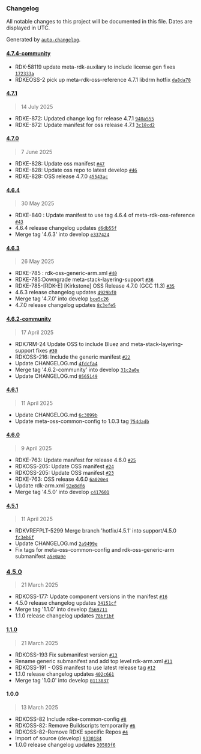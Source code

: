 ### Changelog

All notable changes to this project will be documented in this file. Dates are displayed in UTC.

Generated by [`auto-changelog`](https://github.com/CookPete/auto-changelog).

#### [4.7.4-community](https://github.com/rdkcentral/rdke-oss-manifest/compare/4.7.1...4.7.4-community)

- RDK-58119 update meta-rdk-auxilary to include license gen fixes [`172333a`](https://github.com/rdkcentral/rdke-oss-manifest/commit/172333a87f9ee42033ccbe6ffe20af3b8e7cc822)
- RDKEOSS-2 pick up meta-rdk-oss-reference 4.7.1 libdrm hotfix [`da8da78`](https://github.com/rdkcentral/rdke-oss-manifest/commit/da8da787b5a5c4acede86a6246813caf9306c0dc)

#### [4.7.1](https://github.com/rdkcentral/rdke-oss-manifest/compare/4.7.0...4.7.1)

> 14 July 2025

- RDKE-872: Updated change log for release 4.7.1 [`940a555`](https://github.com/rdkcentral/rdke-oss-manifest/commit/940a55525ebbb49963343ef263e566773c2f7e73)
- RDKE-872: Update manifest for oss release 4.7.1 [`3c18cd2`](https://github.com/rdkcentral/rdke-oss-manifest/commit/3c18cd23b1307ccb7e1693595e5d4ffa70fbaada)

#### [4.7.0](https://github.com/rdkcentral/rdke-oss-manifest/compare/4.6.4...4.7.0)

> 7 June 2025

- RDKE-828: Update oss manifest [`#47`](https://github.com/rdkcentral/rdke-oss-manifest/pull/47)
- RDKE-828: Update oss repo to latest develop [`#46`](https://github.com/rdkcentral/rdke-oss-manifest/pull/46)
- RDKE-828: OSS release 4.7.0 [`45543ac`](https://github.com/rdkcentral/rdke-oss-manifest/commit/45543ac3d482047448247a8f12ba1e08e54cacd0)

#### [4.6.4](https://github.com/rdkcentral/rdke-oss-manifest/compare/4.6.3...4.6.4)

> 30 May 2025

- RDKE-840 : Update manifest to use tag 4.6.4 of meta-rdk-oss-reference [`#43`](https://github.com/rdkcentral/rdke-oss-manifest/pull/43)
- 4.6.4 release changelog updates [`d6db55f`](https://github.com/rdkcentral/rdke-oss-manifest/commit/d6db55fdfd947f83c083dc9f61acb3350b44ff9f)
- Merge tag '4.6.3' into develop [`e337424`](https://github.com/rdkcentral/rdke-oss-manifest/commit/e33742433df50d2284a295722115d1f187896611)

#### [4.6.3](https://github.com/rdkcentral/rdke-oss-manifest/compare/4.6.2-community...4.6.3)

> 26 May 2025

- RDKE-785 :  rdk-oss-generic-arm.xml [`#40`](https://github.com/rdkcentral/rdke-oss-manifest/pull/40)
- RDKE-785:Downgrade meta-stack-layering-support [`#36`](https://github.com/rdkcentral/rdke-oss-manifest/pull/36)
- RDKE-785-[RDK-E] [Kirkstone] OSS Release 4.7.0 (GCC 11.3) [`#35`](https://github.com/rdkcentral/rdke-oss-manifest/pull/35)
- 4.6.3 release changelog updates [`4929bf0`](https://github.com/rdkcentral/rdke-oss-manifest/commit/4929bf0d724d70eb954ebe6579fe8bddee20ef1a)
- Merge tag '4.7.0' into develop [`bce5c26`](https://github.com/rdkcentral/rdke-oss-manifest/commit/bce5c26571d048afd841780b56a25793564ed8e7)
- 4.7.0 release changelog updates [`8c3efe5`](https://github.com/rdkcentral/rdke-oss-manifest/commit/8c3efe51f6205674d5704b75442dc483365a82e9)

#### [4.6.2-community](https://github.com/rdkcentral/rdke-oss-manifest/compare/4.6.1...4.6.2-community)

> 17 April 2025

- RDK7RM-24 Update OSS to include Bluez and meta-stack-layering-support fixes [`#30`](https://github.com/rdkcentral/rdke-oss-manifest/pull/30)
- RDKOSS-216: Include the generic manifest [`#22`](https://github.com/rdkcentral/rdke-oss-manifest/pull/22)
- Update CHANGELOG.md [`4fdcfa4`](https://github.com/rdkcentral/rdke-oss-manifest/commit/4fdcfa4f280c3d04c11f98d82937f7f7a9942e9f)
- Merge tag '4.6.2-community' into develop [`31c2a0e`](https://github.com/rdkcentral/rdke-oss-manifest/commit/31c2a0e1977df0d24e5dd309ea4c841c8cbfe782)
- Update CHANGELOG.md [`0565149`](https://github.com/rdkcentral/rdke-oss-manifest/commit/0565149ea6852bba1a0adcc3a2c8b2feb2dda43e)

#### [4.6.1](https://github.com/rdkcentral/rdke-oss-manifest/compare/4.6.0...4.6.1)

> 11 April 2025

- Update CHANGELOG.md [`6c3099b`](https://github.com/rdkcentral/rdke-oss-manifest/commit/6c3099b5416aa25aab5528604ecde4318422e832)
- Update meta-oss-common-config to 1.0.3 tag [`754dadb`](https://github.com/rdkcentral/rdke-oss-manifest/commit/754dadbce19ac812ea62b55f3e9cd3bde043d6d0)

#### [4.6.0](https://github.com/rdkcentral/rdke-oss-manifest/compare/4.5.1...4.6.0)

> 9 April 2025

- RDKE-763: Update manifest for release 4.6.0 [`#25`](https://github.com/rdkcentral/rdke-oss-manifest/pull/25)
- RDKOSS-205: Update OSS manifest [`#24`](https://github.com/rdkcentral/rdke-oss-manifest/pull/24)
- RDKOSS-205: Update OSS manifest [`#23`](https://github.com/rdkcentral/rdke-oss-manifest/pull/23)
- RDKE-763: OSS release 4.6.0 [`6a020e4`](https://github.com/rdkcentral/rdke-oss-manifest/commit/6a020e4f36b4b6ea63401804ab39b36453c3ac23)
- Update rdk-arm.xml [`92e8df6`](https://github.com/rdkcentral/rdke-oss-manifest/commit/92e8df6875b045eee1ff81d7e1acd468e7a7c697)
- Merge tag '4.5.0' into develop [`c417601`](https://github.com/rdkcentral/rdke-oss-manifest/commit/c41760157eeac115c64845c2be5c9b7db510efe9)

#### [4.5.1](https://github.com/rdkcentral/rdke-oss-manifest/compare/4.5.0...4.5.1)

> 11 April 2025

- RDKVREFPLT-5299 Merge branch 'hotfix/4.5.1' into support/4.5.0 [`fc3eb6f`](https://github.com/rdkcentral/rdke-oss-manifest/commit/fc3eb6f7fe5d05a8fe22210c60db447dcb13c0e3)
- Update CHANGELOG.md [`2a9499e`](https://github.com/rdkcentral/rdke-oss-manifest/commit/2a9499e0cb78a71ced419161279bcfa8ffbdc992)
- Fix tags for meta-oss-common-config and rdk-oss-generic-arm submanifest [`a5e0a9e`](https://github.com/rdkcentral/rdke-oss-manifest/commit/a5e0a9ef75f272880f710b2e55a826a73700b53b)

### [4.5.0](https://github.com/rdkcentral/rdke-oss-manifest/compare/1.1.0...4.5.0)

> 21 March 2025

- RDKOSS-177: Update component versions in the manifest [`#16`](https://github.com/rdkcentral/rdke-oss-manifest/pull/16)
- 4.5.0 release changelog updates [`34151cf`](https://github.com/rdkcentral/rdke-oss-manifest/commit/34151cf2ad2fc45678f328f125ce7be986503002)
- Merge tag '1.1.0' into develop [`f569711`](https://github.com/rdkcentral/rdke-oss-manifest/commit/f5697117be7d34bbc8e563cd5f6ac0b8d2c21c37)
- 1.1.0 release changelog updates [`78bf1bf`](https://github.com/rdkcentral/rdke-oss-manifest/commit/78bf1bf38d855f11149efb3b0225d0f705b72aed)

#### [1.1.0](https://github.com/rdkcentral/rdke-oss-manifest/compare/1.0.0...1.1.0)

> 21 March 2025

- RDKOSS-193 Fix submanifest version [`#13`](https://github.com/rdkcentral/rdke-oss-manifest/pull/13)
- Rename generic submanifest and add top level rdk-arm.xml [`#11`](https://github.com/rdkcentral/rdke-oss-manifest/pull/11)
- RDKOSS-191 - OSS manifest to use latest release tag [`#12`](https://github.com/rdkcentral/rdke-oss-manifest/pull/12)
- 1.1.0 release changelog updates [`402c661`](https://github.com/rdkcentral/rdke-oss-manifest/commit/402c661f3fcffdfa2b7b98bf3cebcac775166542)
- Merge tag '1.0.0' into develop [`0113037`](https://github.com/rdkcentral/rdke-oss-manifest/commit/01130379a23aadf88de548e1844758de6cf8908b)

#### 1.0.0

> 13 March 2025

- RDKOSS-82 Include rdke-common-config [`#8`](https://github.com/rdkcentral/rdke-oss-manifest/pull/8)
- RDKOSS-82: Remove Buildscripts temporarily [`#6`](https://github.com/rdkcentral/rdke-oss-manifest/pull/6)
- RDKOSS-82-Remove RDKE specific Repos [`#4`](https://github.com/rdkcentral/rdke-oss-manifest/pull/4)
- Import of source (develop) [`9330184`](https://github.com/rdkcentral/rdke-oss-manifest/commit/93301840a169ca27fe296b6cd92b76cc13a77e77)
- 1.0.0 release changelog updates [`30503f6`](https://github.com/rdkcentral/rdke-oss-manifest/commit/30503f6670f86a09f9cf55524d22052bd4494cdd)
